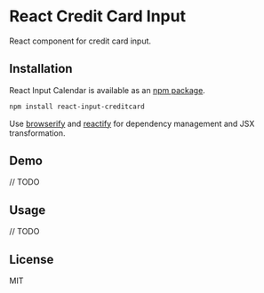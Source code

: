 # React Credit Card Input

React component for credit card input.

## Installation

React Input Calendar is available as an [npm package](https://www.npmjs.org/package/react-input-calendar).
```sh
npm install react-input-creditcard
```

Use [browserify](http://browserify.org/) and [reactify](https://github.com/andreypopp/reactify) for dependency management and JSX transformation.


## Demo

// TODO

## Usage

// TODO

## License

MIT